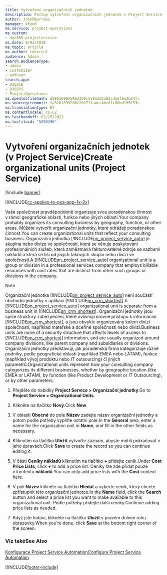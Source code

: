 ```yaml
---
title: Vytvoření organizačních jednotek
description: Postup vytvoření organizačních jednotek v Project Service
author: JohnPBurrows
manager: kfend
ms.service: project-operations
ms.custom:
- dyn365-projectservice
ms.date: 8/03/2018
ms.topic: article
ms.author: ruhercul
audience: Admin
search.audienceType:
- admin
- customizer
- enduser
search.app:
- D365CE
- D365PS
- ProjectOperations
ms.openlocfilehash: d88ba698e59633b9c550a2d5a82cd1df6a2b24fc
ms.sourcegitcommit: fa32b1893286f20271fa4ec4be8fc68bd135f53c
ms.translationtype: HT
ms.contentlocale: cs-CZ
ms.lasthandoff: 02/15/2021
ms.locfileid: "5290396"
---
```

# <a name="create-organizational-units-project-service"></a><span data-ttu-id="55d40-103">Vytvoření organizačních jednotek (v Project Service)</span><span class="sxs-lookup"><span data-stu-id="55d40-103">Create organizational units (Project Service)</span></span>

[!include [banner](../includes/psa-now-project-operations.md)]

[!INCLUDE[cc-applies-to-psa-app-1x-2x](../includes/cc-applies-to-psa-app-1x-2x.md)]

<span data-ttu-id="55d40-104">Vaše společnost pravděpodobně organizuje svou poradenskou činnost v rámci geografické oblasti, funkce nebo jiných oblastí.</span><span class="sxs-lookup"><span data-stu-id="55d40-104">Your company probably organizes its consulting business by geography, function, or other areas.</span></span> <span data-ttu-id="55d40-105">Můžete vytvořit organizační jednotky, které odrážejí poradenskou činnost.</span><span class="sxs-lookup"><span data-stu-id="55d40-105">You can create organizational units that reflect your consulting business.</span></span> <span data-ttu-id="55d40-106">Organizační jednotka [!INCLUDE[pn_project_service_auto](../includes/pn-project-service-auto.md)] je skupina nebo divize ve společnosti, která se věnuje poskytování profesionálních služeb, která zaměstnává fakturovatelné zdroje se sazbami nákladů a která se liší od jiných takových skupin nebo divizí ve společnosti.</span><span class="sxs-lookup"><span data-stu-id="55d40-106">A [!INCLUDE[pn_project_service_auto](../includes/pn-project-service-auto.md)] organizational unit is a group or division in a professional services company that employs billable resources with cost rates that are distinct from other such groups or divisions in the company.</span></span>  
  
> [!NOTE]
>  <span data-ttu-id="55d40-107">Organizační jednotka [!INCLUDE[pn_project_service_auto](../includes/pn-project-service-auto.md)] není součástí obchodní jednotky v aplikaci [!INCLUDE[pn_crm_shortest](../includes/pn-crm-shortest.md)].</span><span class="sxs-lookup"><span data-stu-id="55d40-107">A [!INCLUDE[pn_project_service_auto](../includes/pn-project-service-auto.md)] organizational unit is separate from a business unit in [!INCLUDE[pn_crm_shortest](../includes/pn-crm-shortest.md)].</span></span> <span data-ttu-id="55d40-108">Organizační jednotky jsou spíše struktury zabezpečení, které ovlivňují úrovně přístupu k informacím [!INCLUDE[pn_crm_shortest](../includes/pn-crm-shortest.md)], a jsou obvykle organizovány kolem divizí společnosti, například mateřské a dceřiné společnosti nebo divizí.</span><span class="sxs-lookup"><span data-stu-id="55d40-108">Business units are more of a security structure that affects levels of access to [!INCLUDE[pn_crm_shortest](../includes/pn-crm-shortest.md)] information, and are usually organized around company divisions, like parent company and subsidiaries or divisions.</span></span> <span data-ttu-id="55d40-109">Organizační jednotky představují, jak poradenská firma kategorizuje různé podniky, podle geografické oblasti (například EMEA nebo LATAM), funkce (například vývoj produktu nebo IT outsourcing) či jiných parametrů.</span><span class="sxs-lookup"><span data-stu-id="55d40-109">Organizational units represent how your consulting company categorizes its different businesses, whether by geographic location (like EMEA or LATAM), by function (like Product Development or IT Outsourcing), or by other parameters.</span></span>  
  
1.  <span data-ttu-id="55d40-110">Přejděte do nabídky **Project Service > Organizační jednotky**.</span><span class="sxs-lookup"><span data-stu-id="55d40-110">Go to **Project Service > Organizational Units**.</span></span>  
  
2.  <span data-ttu-id="55d40-111">Klikněte na tlačítko **Nový**.</span><span class="sxs-lookup"><span data-stu-id="55d40-111">Click **New**.</span></span>  
  
3.  <span data-ttu-id="55d40-112">V oblasti **Obecné** do pole **Název** zadejte název organizační jednotky a potom podle potřeby vyplňte ostatní pole.</span><span class="sxs-lookup"><span data-stu-id="55d40-112">In the **General** area, enter a name for the organization unit in **Name**, and fill in the other fields as necessary.</span></span>  
  
4.  <span data-ttu-id="55d40-113">Kliknutím na tlačítko **Uložit** vytvořte záznam, abyste mohli pokračovat v jeho úpravách.</span><span class="sxs-lookup"><span data-stu-id="55d40-113">Click **Save** to create the record so you can continue editing it.</span></span>  
  
5.  <span data-ttu-id="55d40-114">V části **Ceníky nákladů** kliknutím na tlačítko **+** přidejte ceník.</span><span class="sxs-lookup"><span data-stu-id="55d40-114">Under **Cost Price Lists**, click **+** to add a price list.</span></span> <span data-ttu-id="55d40-115">Ceníky lze zde přidat pouze v kontextu **nákladů**.</span><span class="sxs-lookup"><span data-stu-id="55d40-115">You can only add price lists with the **Cost** context here.</span></span>  
  
6.  <span data-ttu-id="55d40-116">V poli **Název** klikněte na tlačítko **Hledat** a vyberte ceník, který chcete zpřístupnit této organizační jednotce.</span><span class="sxs-lookup"><span data-stu-id="55d40-116">In the **Name** field, click the **Search** button and select a price list you want to make available to this organizational unit.</span></span> <span data-ttu-id="55d40-117">Podle potřeby přidejte další ceníky.</span><span class="sxs-lookup"><span data-stu-id="55d40-117">Continue adding price lists as needed.</span></span>  
  
7.  <span data-ttu-id="55d40-118">Když jste hotovi, klikněte na tlačítko **Uložit** v pravém dolním rohu obrazovky.</span><span class="sxs-lookup"><span data-stu-id="55d40-118">When you’re done, click **Save** at the bottom right corner of the screen.</span></span>  
  
### <a name="see-also"></a><span data-ttu-id="55d40-119">Viz také</span><span class="sxs-lookup"><span data-stu-id="55d40-119">See Also</span></span>  
 [<span data-ttu-id="55d40-120">Konfigurace Project Service Automation</span><span class="sxs-lookup"><span data-stu-id="55d40-120">Configure Project Service Automation</span></span>](../psa/configure.md)


[!INCLUDE[footer-include](../includes/footer-banner.md)]